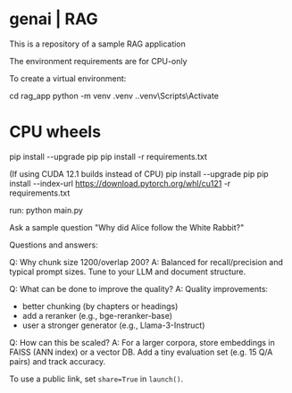 
# genai | RAG
This is a repository of a sample RAG application


The environment requirements are for CPU-only

To create a virtual environment:

cd rag_app
python -m venv .venv
.\.venv\Scripts\Activate

# CPU wheels
pip install --upgrade pip
pip install -r requirements.txt

(If using CUDA 12.1 builds instead of CPU)
pip install --upgrade pip
pip install --index-url https://download.pytorch.org/whl/cu121 -r requirements.txt



run: 
python main.py

Ask a sample question "Why did Alice follow the White Rabbit?"



Questions and answers: 

Q: Why chunk size 1200/overlap 200? 
A: Balanced for recall/precision and typical prompt sizes. Tune to your LLM and document structure. 

Q: What can be done to improve the quality? 
A: Quality improvements: 
- better chunking (by chapters or headings)
- add a reranker (e.g., bge-reranker-base)
- user a stronger generator (e.g., Llama-3-Instruct)

Q: How can this be scaled? 
A: For a larger corpora, store embeddings in FAISS (ANN index) or a vector DB. Add a tiny evaluation set (e.g. 15 Q/A pairs) and track accuracy. 


To use a public link, set `share=True` in `launch()`.
